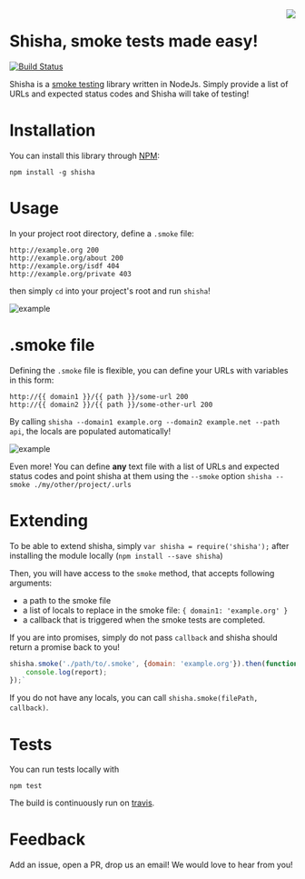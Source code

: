 <img align="right" src="https://raw.githubusercontent.com/namshi/shisha/master/bin/images/shisha.png?token=328420__eyJzY29wZSI6IlJhd0Jsb2I6bmFtc2hpL3NoaXNoYS9tYXN0ZXIvYmluL2ltYWdlcy9zaGlzaGEucG5nIiwiZXhwaXJlcyI6MTQwOTMzNTU4Mn0%3D--d1d9d95754c28d8e33237e0f43454573e6da21ee" />

# Shisha, smoke tests made easy!

[![Build Status](https://travis-ci.org/namshi/shisha.svg?branch=master)](https://travis-ci.org/namshi/shisha)

Shisha is a [smoke testing](http://en.wikipedia.org/wiki/Smoke_testing)
library written in NodeJs. Simply provide a list of URLs and expected
status codes and Shisha will take of testing!

# Installation

You can install this library through [NPM](https://www.npmjs.org/package/shisha):

```
npm install -g shisha
```

# Usage

In your project root directory, define a `.smoke` file:

```
http://example.org 200
http://example.org/about 200
http://example.org/isdf 404
http://example.org/private 403
```

then simply `cd` into your project's root and run `shisha`!

![example](https://raw.githubusercontent.com/namshi/shisha/master/bin/images/shisha-ok.png?token=328420__eyJzY29wZSI6IlJhd0Jsb2I6bmFtc2hpL3NoaXNoYS9tYXN0ZXIvYmluL2ltYWdlcy9zaGlzaGEtb2sucG5nIiwiZXhwaXJlcyI6MTQwOTMzOTQ5OX0%3D--b6bc6ac2f28e0d206736af23dcf4fcf4bcf138db)

# .smoke file

Defining the `.smoke` file is flexible, you can define your URLs with
variables in this form:

```
http://{{ domain1 }}/{{ path }}/some-url 200
http://{{ domain2 }}/{{ path }}/some-other-url 200
```

By calling `shisha --domain1 example.org --domain2 example.net --path api`, the locals are
populated automatically!

![example](https://raw.githubusercontent.com/namshi/shisha/master/bin/images/shisha-locals.png?token=328420__eyJzY29wZSI6IlJhd0Jsb2I6bmFtc2hpL3NoaXNoYS9tYXN0ZXIvYmluL2ltYWdlcy9zaGlzaGEtbG9jYWxzLnBuZyIsImV4cGlyZXMiOjE0MDkzNDExMTd9--782a2508a57d290a0c3c66124ddf52c59810a098)

Even more! You can define **any** text file with a list of URLs and expected status codes
and point shisha at them using the `--smoke` option `shisha --smoke ./my/other/project/.urls`

# Extending

To be able to extend shisha, simply `var shisha = require('shisha');`
after installing the module locally (`npm install --save shisha`)

Then, you will have access to the `smoke` method, that accepts following arguments:

* a path to the smoke file
* a list of locals to replace in the smoke file: `{ domain1: 'example.org' }`
* a callback that is triggered when the smoke tests are completed.

If you are into promises, simply do not pass `callback` and shisha should return a promise
back to you!

``` javascript
shisha.smoke('./path/to/.smoke', {domain: 'example.org'}).then(function(report){
    console.log(report);
});`
```
If you do not have any locals, you can call `shisha.smoke(filePath, callback)`.

# Tests

You can run tests locally with

```
npm test
```

The build is continuously run on [travis](https://travis-ci.org/namshi/shisha).

# Feedback

Add an issue, open a PR, drop us an email! We would love to hear from you!